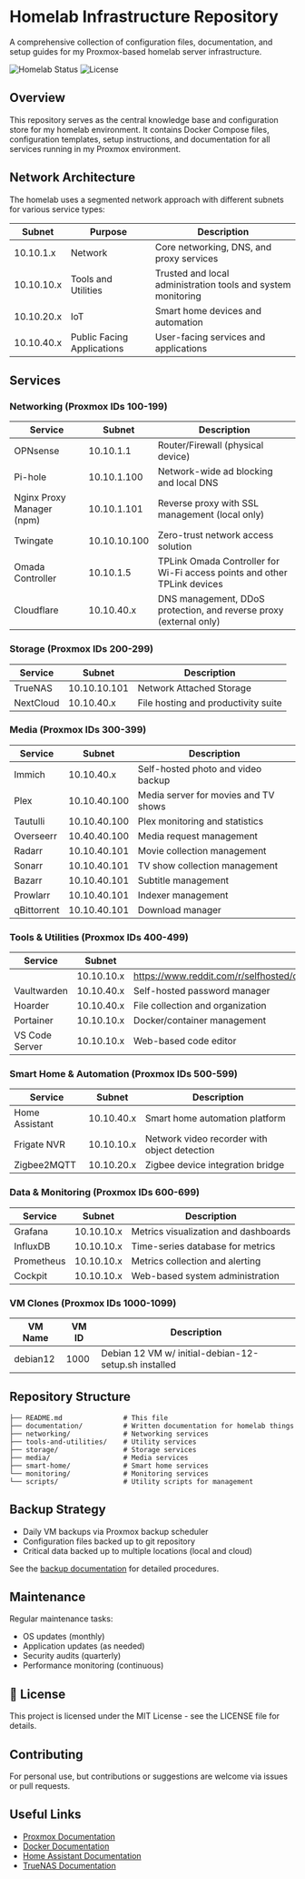 # Homelab Infrastructure Repository

A comprehensive collection of configuration files, documentation, and setup guides for my Proxmox-based homelab server infrastructure.

![Homelab Status](https://img.shields.io/badge/status-active-brightgreen)
![License](https://img.shields.io/badge/license-MIT-blue)


## Overview

This repository serves as the central knowledge base and configuration store for my homelab environment. It contains Docker Compose files, configuration templates, setup instructions, and documentation for all services running in my Proxmox environment.


## Network Architecture

The homelab uses a segmented network approach with different subnets for various service types:

| Subnet | Purpose | Description |
|--------|---------|-------------|
| 10.10.1.x | Network | Core networking, DNS, and proxy services |
| 10.10.10.x | Tools and Utilities | Trusted and local administration tools and system monitoring |
| 10.10.20.x | IoT | Smart home devices and automation |
| 10.10.40.x | Public Facing Applications | User-facing services and applications |


## Services

### Networking (Proxmox IDs 100-199)

| Service | Subnet | Description |
|----------|--------|-------------|
| OPNsense | 10.10.1.1 | Router/Firewall (physical device) |
| Pi-hole | 10.10.1.100 | Network-wide ad blocking and local DNS |
| Nginx Proxy Manager (npm) | 10.10.1.101 | Reverse proxy with SSL management (local only) |
| Twingate | 10.10.10.100 | Zero-trust network access solution |
| Omada Controller | 10.10.1.5 | TPLink Omada Controller for Wi-Fi access points and other TPLink devices |
| Cloudflare | 10.10.40.x | DNS management, DDoS protection, and reverse proxy (external only) |

### Storage (Proxmox IDs 200-299)

| Service | Subnet | Description |
|---------|--------|-------------|
| TrueNAS | 10.10.10.101 | Network Attached Storage |
| NextCloud | 10.10.40.x | File hosting and productivity suite |

### Media (Proxmox IDs 300-399)

| Service | Subnet | Description |
|---------|--------|-------------|
| Immich | 10.10.40.x | Self-hosted photo and video backup |
| Plex | 10.10.40.100 | Media server for movies and TV shows |
| Tautulli | 10.10.40.100 | Plex monitoring and statistics |
| Overseerr | 10.40.40.100 | Media request management |
| Radarr | 10.10.40.101 | Movie collection management |
| Sonarr | 10.10.40.101 | TV show collection management |
| Bazarr | 10.10.40.101 | Subtitle management |
| Prowlarr | 10.10.40.101 | Indexer management |
| qBittorrent | 10.10.40.101 | Download manager |

### Tools & Utilities (Proxmox IDs 400-499)

| Service | Subnet | Description |
|---------|--------|-------------|
| <dashboard service> | 10.10.10.x | https://www.reddit.com/r/selfhosted/comments/17sly19/dashy_fenrus_flame_heimdall_homarr_homepage_homer/ |
| Vaultwarden | 10.10.40.x | Self-hosted password manager |
| Hoarder | 10.10.40.x | File collection and organization |
| Portainer | 10.10.10.x | Docker/container management |
| VS Code Server | 10.10.10.x | Web-based code editor |

### Smart Home & Automation (Proxmox IDs 500-599)

| Service | Subnet | Description |
|---------|--------|-------------|
| Home Assistant | 10.10.40.x | Smart home automation platform |
| Frigate NVR | 10.10.10.x | Network video recorder with object detection |
| Zigbee2MQTT | 10.10.20.x | Zigbee device integration bridge |

### Data & Monitoring (Proxmox IDs 600-699)

| Service | Subnet | Description |
|---------|--------|-------------|
| Grafana | 10.10.10.x | Metrics visualization and dashboards |
| InfluxDB | 10.10.10.x | Time-series database for metrics |
| Prometheus | 10.10.10.x | Metrics collection and alerting |
| Cockpit | 10.10.10.x | Web-based system administration |

### VM Clones (Proxmox IDs 1000-1099)

| VM Name | VM ID | Description |
|---------|-------|-------------|
| debian12 | 1000 | Debian 12 VM w/ initial-debian-12-setup.sh installed |

## Repository Structure

```
├── README.md               # This file
├── documentation/			# Written documentation for homelab things
├── networking/         	# Networking services
├── tools-and-utilities/    # Utility services
├── storage/            	# Storage services
├── media/               	# Media services
├── smart-home/         	# Smart home services
└── monitoring/             # Monitoring services
└── scripts/                # Utility scripts for management
```

## Backup Strategy

- Daily VM backups via Proxmox backup scheduler
- Configuration files backed up to git repository
- Critical data backed up to multiple locations (local and cloud)

See the [backup documentation](docs/backup/README.md) for detailed procedures.

## Maintenance

Regular maintenance tasks:

- OS updates (monthly)
- Application updates (as needed)
- Security audits (quarterly)
- Performance monitoring (continuous)

## 📝 License

This project is licensed under the MIT License - see the LICENSE file for details.

## Contributing

For personal use, but contributions or suggestions are welcome via issues or pull requests.

## Useful Links

- [Proxmox Documentation](https://pve.proxmox.com/wiki/Main_Page)
- [Docker Documentation](https://docs.docker.com/)
- [Home Assistant Documentation](https://www.home-assistant.io/docs/)
- [TrueNAS Documentation](https://www.truenas.com/docs/)
